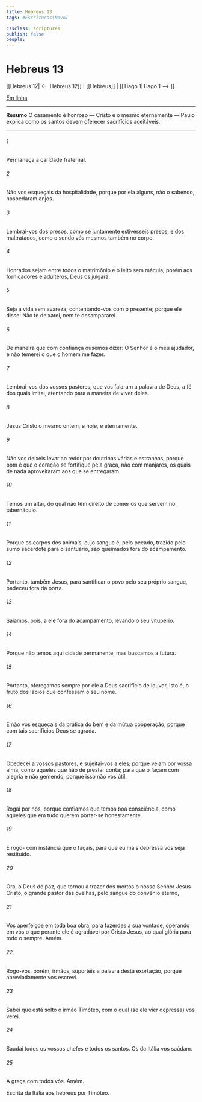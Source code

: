 ```yaml
---
title: Hebreus 13
tags: #Escrituras\NovoT

cssclass: scriptures
publish: false
people:
---
```


# Hebreus 13
[[Hebreus 12| <-- Hebreus 12]] | [[Hebreus]] | [[Tiago 1|Tiago 1 --> ]]

[Em linha](https://churchofjesuschrist.org/study/scriptures/nt/heb/13?lang=por)

---
__Resumo__
O casamento é honroso — Cristo é o mesmo eternamente — Paulo explica como os santos devem oferecer sacrifícios aceitáveis.

---
###### 1 
Permaneça a caridade fraternal.

###### 2 
Não vos esqueçais da hospitalidade, porque por ela alguns, não o sabendo, hospedaram anjos.

###### 3 
Lembrai-vos dos presos, como se juntamente estivésseis presos, e dos maltratados, como o sendo vós mesmos também no corpo.

###### 4 
Honrados sejam entre todos o matrimônio e o leito sem mácula; porém aos fornicadores e adúlteros, Deus os julgará.

###### 5 
Seja a  vida sem avareza, contentando-vos com o presente; porque ele disse: Não te deixarei, nem te desampararei.

###### 6 
De maneira que com confiança ousemos dizer: O Senhor é o meu ajudador, e não temerei o que o homem me  fazer.

###### 7 
Lembrai-vos dos vossos pastores, que vos falaram a palavra de Deus, a fé dos quais imitai, atentando para a maneira de viver deles.

###### 8 
Jesus Cristo  o mesmo ontem, e hoje, e eternamente.

###### 9 
Não vos deixeis levar ao redor por doutrinas várias e estranhas, porque bom é que o coração se fortifique pela graça,  não com manjares, os quais de nada aproveitaram aos que  se entregaram.

###### 10 
Temos um altar, do qual não têm direito de comer os que servem no tabernáculo.

###### 11 
Porque os corpos dos animais, cujo sangue é, pelo pecado, trazido pelo sumo sacerdote para o santuário, são queimados fora do acampamento.

###### 12 
Portanto, também Jesus, para santificar o povo pelo seu próprio sangue, padeceu fora da porta.

###### 13 
Saiamos, pois, a ele fora do acampamento, levando o seu vitupério.

###### 14 
Porque não temos aqui cidade permanente, mas buscamos a futura.

###### 15 
Portanto, ofereçamos sempre por ele a Deus sacrifício de louvor, isto é, o fruto dos lábios que confessam o seu nome.

###### 16 
E não vos esqueçais da prática do bem e da mútua cooperação, porque com tais sacrifícios Deus se agrada.

###### 17 
Obedecei a vossos pastores, e sujeitai-vos a eles; porque velam por vossa alma, como aqueles que hão de prestar conta; para que o façam com alegria e não gemendo, porque isso não vos  útil.

###### 18 
Rogai por nós, porque confiamos que temos boa consciência, como aqueles que em tudo querem portar-se honestamente.

###### 19 
E rogo- com instância que  o façais, para que eu mais depressa vos seja restituído.

###### 20 
Ora, o Deus de paz, que tornou a trazer dos mortos o nosso Senhor Jesus Cristo, o grande pastor das ovelhas, pelo sangue do convênio eterno,

###### 21 
Vos aperfeiçoe em toda boa obra, para fazerdes a sua vontade, operando em vós o que perante ele é agradável por Cristo Jesus, ao qual  glória para todo o sempre. Amém.

###### 22 
Rogo-vos, porém, irmãos,  suporteis a palavra desta exortação, porque abreviadamente vos escrevi.

###### 23 
Sabei que  está solto o irmão Timóteo, com o qual (se ele vier depressa) vos verei.

###### 24 
Saudai todos os vossos chefes e todos os santos. Os da Itália vos saúdam.

###### 25 
A graça  com todos vós. Amém.

Escrita da Itália aos hebreus por Timóteo.

